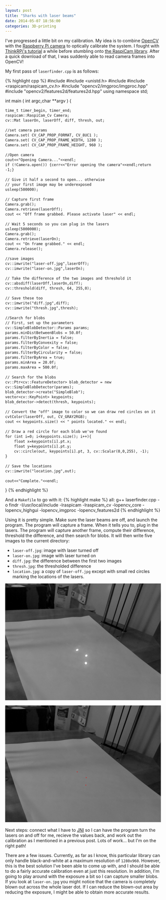 ```yaml
---
layout: post
title: "Sharks with laser beams"
date: 2014-05-07 18:56:00
categories: 3D-printing
---
```


I've progressed a little bit on my calibration. My idea is to combine [OpenCV][1] with the 
[Raspberry Pi camera][2] to optically calibrate the system. I fought with [ThinkRPi's tutorial][4]
a while before stumbling onto [the RaspiCam library][3]. After a quick download of that, I was
suddenly able to read camera frames into OpenCV!

My first pass of `laserfinder.cpp` is as follows:

{% highlight cpp %}
#include <ctime>
#include <unistd.h>
#include <iostream>
#include <raspicam/raspicam_cv.h>
#include "opencv2/imgproc/imgproc.hpp"
#include "opencv2/features2d/features2d.hpp"
using namespace std; 
 
int main ( int argc,char **argv ) {
   
    time_t timer_begin, timer_end;
    raspicam::RaspiCam_Cv Camera;
    cv::Mat laserOn, laserOff, diff, thresh, out;

    //set camera params
    Camera.set( CV_CAP_PROP_FORMAT, CV_8UC1 );
    Camera.set( CV_CAP_PROP_FRAME_WIDTH, 1280 );
    Camera.set( CV_CAP_PROP_FRAME_HEIGHT, 960 );

    //Open camera
    cout<<"Opening Camera..."<<endl;
    if (!Camera.open()) {cerr<<"Error opening the camera"<<endl;return -1;}

    // Give it half a second to open... otherwise
    // your first image may be underexposed
    usleep(500000);

    // Capture first frame
    Camera.grab();
    Camera.retrieve(laserOff);
    cout << "Off frame grabbed. Please activate laser" << endl;
 
    // Wait 5 seconds so you can plug in the lasers
    usleep(5000000);
    Camera.grab();
    Camera.retrieve(laserOn);
    cout << "On frame grabbed." << endl;
    Camera.release();

    //save images
    cv::imwrite("laser-off.jpg",laserOff);
    cv::imwrite("laser-on.jpg",laserOn);

    // Take the difference of the two images and threshold it
    cv::absdiff(laserOff,laserOn,diff);
    cv::threshold(diff, thresh, 64, 255,0);
 
    // Save these too
    cv::imwrite("diff.jpg",diff);
    cv::imwrite("thresh.jpg",thresh);

    //Search for blobs
    // First, set up the parameters
    cv::SimpleBlobDetector::Params params;
    params.minDistBetweenBlobs = 50.0f;
    params.filterByInertia = false;
    params.filterByConvexity = false;
    params.filterByColor = false;
    params.filterByCircularity = false;
    params.filterByArea = true;
    params.minArea = 20.0f;
    params.maxArea = 500.0f;
        
    // Search for the blobs
    cv::Ptr<cv::FeatureDetector> blob_detector = new cv::SimpleBlobDetector(params);
    blob_detector->create("SimpleBlob");
    vector<cv::KeyPoint> keypoints;
    blob_detector->detect(thresh, keypoints);

    // Convert the "off" image to color so we can draw red circles on it
    cvtColor(laserOff, out, CV_GRAY2RGB);
    cout << keypoints.size() << " points located." << endl;

    // Draw a red circle for each blob we've found
    for (int i=0; i<keypoints.size(); i++){
        float x=keypoints[i].pt.x; 
        float y=keypoints[i].pt.y;
        cv::circle(out, keypoints[i].pt, 3, cv::Scalar(0,0,255), -1);
    }

    // Save the locations
    cv::imwrite("location.jpg",out);

    cout<<"Complete."<<endl;
}
{% endhighlight %}

And a `Makefile` to go with it:
{% highlight make %}
all:
	g++ laserfinder.cpp -o findr -I/usr/local/include -lraspicam -lraspicam_cv -lopencv_core -lopencv_highgui -lopencv_imgproc -lopencv_features2d
{% endhighlight %}

Using it is pretty simple. Make sure the laser beams are off, and launch the program.
The program will capture a frame. When it tells you to, plug in the lasers. The program 
will capture another frame, compute their difference, threshold the difference, and then
search for blobs. It will then write five images to the current directory:

 * `laser-off.jpg`: image with laser turned off
 * `laser-on.jpg`: image with laser turned on
 * `diff.jpg`: the difference between the first two images
 * `thresh.jpg`: the thresholded difference
 * `location.jpg`: a copy of `laser-off.jpg` except with small red circles marking the locations of the lasers.

[![laser-on.jpg](/assets/laser-on.jpg)](/assets/laser-on.jpg)

[![location.jpg](/assets/location.jpg)](/assets/location.jpg)

Next steps: connect what I have to [JNI][5] so I can have the program turn the lasers on and off for me,
recieve the values back, and work out the calibration as I mentioned in a previous post. Lots of work...
but I'm on the right path!

There are a few issues. Currently, as far as I know, this particular library can only handle black-and-white at a maximum resolution of `1280x960`. However, this is the best solution I've been able to come up with, and I should be able to do a fairly accurate calibration even at just this resolution. In addition, I'm going to play around with the exposure a bit so I can capture smaller blobs. If you look at `laser-on.jpg` you might notice that the camera is completely blown out across the whole laser dot. If I can reduce the blown-out area by reducing the exposure, I might be able to obtain more accurate results.

[1]: http://opencv.org/
[2]: http://www.adafruit.com/products/1367
[3]: http://www.uco.es/investiga/grupos/ava/node/40
[4]: http://thinkrpi.wordpress.com/opencv-and-pi-camera-board/
[5]: http://hohonuuli.blogspot.com/2013/08/a-simple-java-native-interface-jni.html
